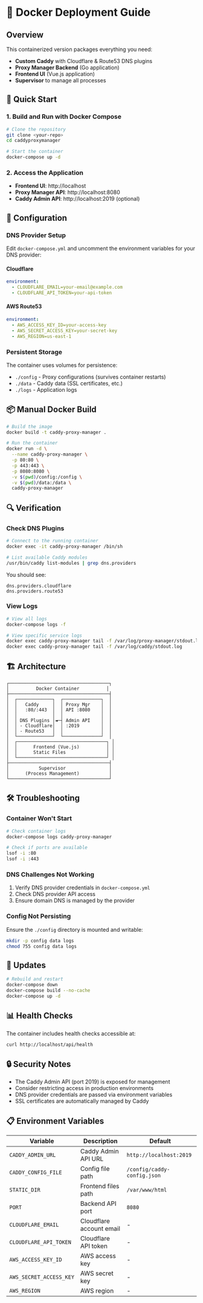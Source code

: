 # 🐳 Docker Deployment Guide

## Overview

This containerized version packages everything you need:
- **Custom Caddy** with Cloudflare & Route53 DNS plugins
- **Proxy Manager Backend** (Go application)
- **Frontend UI** (Vue.js application)
- **Supervisor** to manage all processes

## 🚀 Quick Start

### 1. Build and Run with Docker Compose

```bash
# Clone the repository
git clone <your-repo>
cd caddyproxymanager

# Start the container
docker-compose up -d
```

### 2. Access the Application

- **Frontend UI**: http://localhost
- **Proxy Manager API**: http://localhost:8080
- **Caddy Admin API**: http://localhost:2019 (optional)

## 🔧 Configuration

### DNS Provider Setup

Edit `docker-compose.yml` and uncomment the environment variables for your DNS provider:

#### Cloudflare
```yaml
environment:
  - CLOUDFLARE_EMAIL=your-email@example.com
  - CLOUDFLARE_API_TOKEN=your-api-token
```

#### AWS Route53
```yaml
environment:
  - AWS_ACCESS_KEY_ID=your-access-key
  - AWS_SECRET_ACCESS_KEY=your-secret-key
  - AWS_REGION=us-east-1
```

### Persistent Storage

The container uses volumes for persistence:
- `./config` - Proxy configurations (survives container restarts)
- `./data` - Caddy data (SSL certificates, etc.)
- `./logs` - Application logs

## 📦 Manual Docker Build

```bash
# Build the image
docker build -t caddy-proxy-manager .

# Run the container
docker run -d \
  --name caddy-proxy-manager \
  -p 80:80 \
  -p 443:443 \
  -p 8080:8080 \
  -v $(pwd)/config:/config \
  -v $(pwd)/data:/data \
  caddy-proxy-manager
```

## 🔍 Verification

### Check DNS Plugins
```bash
# Connect to the running container
docker exec -it caddy-proxy-manager /bin/sh

# List available Caddy modules
/usr/bin/caddy list-modules | grep dns.providers
```

You should see:
```
dns.providers.cloudflare
dns.providers.route53
```

### View Logs
```bash
# View all logs
docker-compose logs -f

# View specific service logs
docker exec caddy-proxy-manager tail -f /var/log/proxy-manager/stdout.log
docker exec caddy-proxy-manager tail -f /var/log/caddy/stdout.log
```

## 🏗️ Architecture

```
┌─────────────────────────────────────┐
│          Docker Container          │
├─────────────────────────────────────┤
│  ┌─────────────┐  ┌──────────────┐  │
│  │   Caddy     │  │ Proxy Mgr    │  │
│  │   :80/:443  │  │ API :8080    │  │
│  │             │  │              │  │
│  │ DNS Plugins │◄─┤ Admin API    │  │
│  │ - Cloudflare│  │ :2019        │  │
│  │ - Route53   │  │              │  │
│  └─────────────┘  └──────────────┘  │
│  ┌─────────────────────────────────┐ │
│  │      Frontend (Vue.js)          │ │
│  │      Static Files               │ │
│  └─────────────────────────────────┘ │
├─────────────────────────────────────┤
│           Supervisor                │
│      (Process Management)           │
└─────────────────────────────────────┘
```

## 🛠️ Troubleshooting

### Container Won't Start
```bash
# Check container logs
docker-compose logs caddy-proxy-manager

# Check if ports are available
lsof -i :80
lsof -i :443
```

### DNS Challenges Not Working
1. Verify DNS provider credentials in `docker-compose.yml`
2. Check DNS provider API access
3. Ensure domain DNS is managed by the provider

### Config Not Persisting
Ensure the `./config` directory is mounted and writable:
```bash
mkdir -p config data logs
chmod 755 config data logs
```

## 🔄 Updates

```bash
# Rebuild and restart
docker-compose down
docker-compose build --no-cache
docker-compose up -d
```

## 📊 Health Checks

The container includes health checks accessible at:
```bash
curl http://localhost/api/health
```

## 🔒 Security Notes

- The Caddy Admin API (port 2019) is exposed for management
- Consider restricting access in production environments
- DNS provider credentials are passed via environment variables
- SSL certificates are automatically managed by Caddy

## 📋 Environment Variables

| Variable | Description | Default |
|----------|-------------|---------|
| `CADDY_ADMIN_URL` | Caddy Admin API URL | `http://localhost:2019` |
| `CADDY_CONFIG_FILE` | Config file path | `/config/caddy-config.json` |
| `STATIC_DIR` | Frontend files path | `/var/www/html` |
| `PORT` | Backend API port | `8080` |
| `CLOUDFLARE_EMAIL` | Cloudflare account email | - |
| `CLOUDFLARE_API_TOKEN` | Cloudflare API token | - |
| `AWS_ACCESS_KEY_ID` | AWS access key | - |
| `AWS_SECRET_ACCESS_KEY` | AWS secret key | - |
| `AWS_REGION` | AWS region | - |